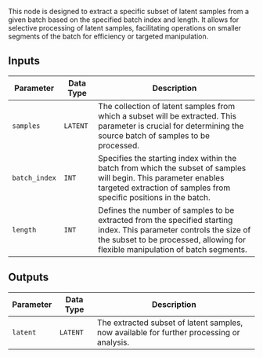 
This node is designed to extract a specific subset of latent samples from a given batch based on the specified batch index and length. It allows for selective processing of latent samples, facilitating operations on smaller segments of the batch for efficiency or targeted manipulation.

## Inputs

| Parameter     | Data Type | Description |
|---------------|-------------|-------------|
| `samples`     | `LATENT`    | The collection of latent samples from which a subset will be extracted. This parameter is crucial for determining the source batch of samples to be processed. |
| `batch_index` | `INT`       | Specifies the starting index within the batch from which the subset of samples will begin. This parameter enables targeted extraction of samples from specific positions in the batch. |
| `length`      | `INT`       | Defines the number of samples to be extracted from the specified starting index. This parameter controls the size of the subset to be processed, allowing for flexible manipulation of batch segments. |

## Outputs

| Parameter | Data Type | Description |
|-----------|-------------|-------------|
| `latent`  | `LATENT`    | The extracted subset of latent samples, now available for further processing or analysis. |
